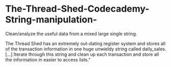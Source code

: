# The-Thread-Shed-Codecademy-String-manipulation-
Clean/analyze the useful data from a mixed large single string.


The Thread Shed has an extremely out-dating register system and stores all of the transaction information in one huge unwieldy string called daily_sales. 
[...] 
 Iterate through this string and clean up each transaction and store all the information in easier to access lists."
